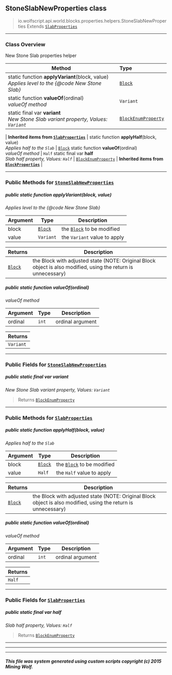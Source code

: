 ## StoneSlabNewProperties __class__

>io.wolfscript.api.world.blocks.properties.helpers.StoneSlabNewProperties
>Extends [`SlabProperties`](SlabProperties.md)

---

### Class Overview

New Stone Slab properties helper

Method | Type   
--- | :--- 
static function __applyVariant__(block, value) <br> _Applies level to the {@code New Stone Slab}_ | [`Block`](../../Block.md)
static function __valueOf__(ordinal) <br> _valueOf method_ | `Variant`
static final var __variant__ <br> _New Stone Slab variant property, Values: `Variant`_ | [`BlockEnumProperty`](../BlockEnumProperty.md)
 |
__Inherited items from [`SlabProperties`](SlabProperties.md)__ |
static function __applyHalf__(block, value) <br> _Applies half to the `Slab`_ | [`Block`](../../Block.md)
static function __valueOf__(ordinal) <br> _valueOf method_ | `Half`
static final var __half__ <br> _Slab half property, Values: `Half`_ | [`BlockEnumProperty`](../BlockEnumProperty.md)
 |
__Inherited items from [`BlockProperties`](BlockProperties.md)__ |







---


### Public Methods for [`StoneSlabNewProperties`](StoneSlabNewProperties.md)

##### <a id='applyvariant'></a>public static function __applyVariant__(block, value)

_Applies level to the {@code New Stone Slab}_

Argument | Type | Description  
--- | --- | --- 
block | [`Block`](../../Block.md) | the [`Block`](../../Block.md) to be modified
value | `Variant` | the `Variant` value to apply

Returns | Description
--- | --- 
[`Block`](../../Block.md) | the Block with adjusted state (NOTE: Original Block object is also modified, using the return is unnecessary)


##### <a id='valueof'></a>public static function __valueOf__(ordinal)

_valueOf method_

Argument | Type | Description  
--- | --- | --- 
ordinal | `int` | ordinal argument

Returns | 
--- | 
`Variant` |


---

### Public Fields for [`StoneSlabNewProperties`](StoneSlabNewProperties.md)

##### <a id='variant'></a>public static final var __variant__

_New Stone Slab variant property, Values: `Variant`_

>Returns
>  [`BlockEnumProperty`](../BlockEnumProperty.md)

---

### Public Methods for [`SlabProperties`](SlabProperties.md)

##### <a id='applyhalf'></a>public static function __applyHalf__(block, value)

_Applies half to the `Slab`_

Argument | Type | Description  
--- | --- | --- 
block | [`Block`](../../Block.md) | the [`Block`](../../Block.md) to be modified
value | `Half` | the `Half` value to apply

Returns | Description
--- | --- 
[`Block`](../../Block.md) | the Block with adjusted state (NOTE: Original Block object is also modified, using the return is unnecessary)


##### <a id='valueof'></a>public static function __valueOf__(ordinal)

_valueOf method_

Argument | Type | Description  
--- | --- | --- 
ordinal | `int` | ordinal argument

Returns | 
--- | 
`Half` |


---

### Public Fields for [`SlabProperties`](SlabProperties.md)

##### <a id='half'></a>public static final var __half__

_Slab half property, Values: `Half`_

>Returns
>  [`BlockEnumProperty`](../BlockEnumProperty.md)

---


---


---


##### This file was system generated using custom scripts copyright (c) 2015 Mining Wolf.
	

